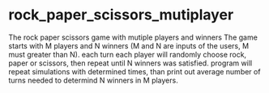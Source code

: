 # rock_paper_scissors_mutiplayer
The rock paper scissors game with mutiple players and winners
The game starts with M players and N winners (M and N are inputs of the users, M must greater than N).
each turn each player will randomly choose rock, paper or scissors, then repeat until N winners was satisfied. 
program will repeat simulations with determined times, than print out average number of turns needed to determind N winners in M players.

